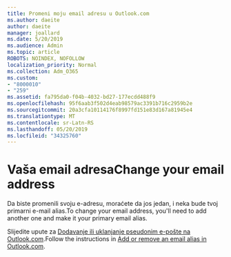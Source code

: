 ```yaml
---
title: Promeni moju email adresu u Outlook.com
ms.author: daeite
author: daeite
manager: joallard
ms.date: 5/20/2019
ms.audience: Admin
ms.topic: article
ROBOTS: NOINDEX, NOFOLLOW
localization_priority: Normal
ms.collection: Adm_O365
ms.custom:
- "8000010"
- "259"
ms.assetid: fa795da0-f04b-4032-bd27-177ecdd488f9
ms.openlocfilehash: 95f6aab3f502d4eab98579ac3391b716c2959b2e
ms.sourcegitcommit: 20a3cfa10114176f8997fd151e83d167a81945e4
ms.translationtype: MT
ms.contentlocale: sr-Latn-RS
ms.lasthandoff: 05/20/2019
ms.locfileid: "34325760"
---
```

# <a name="change-your-email-address"></a><span data-ttu-id="b6ba5-102">Vaša email adresa</span><span class="sxs-lookup"><span data-stu-id="b6ba5-102">Change your email address</span></span>

<span data-ttu-id="b6ba5-103">Da biste promenili svoju e-adresu, moraćete da jos jedan, i neka bude tvoj primarni e-mail alias.</span><span class="sxs-lookup"><span data-stu-id="b6ba5-103">To change your email address, you'll need to add another one and make it your primary email alias.</span></span>
  
<span data-ttu-id="b6ba5-104">Slijedite upute za [Dodavanje ili uklanjanje pseudonim e-pošte na Outlook.com](https://go.microsoft.com/fwlink/p/?linkid=873115).</span><span class="sxs-lookup"><span data-stu-id="b6ba5-104">Follow the instructions in [Add or remove an email alias in Outlook.com](https://go.microsoft.com/fwlink/p/?linkid=873115).</span></span>